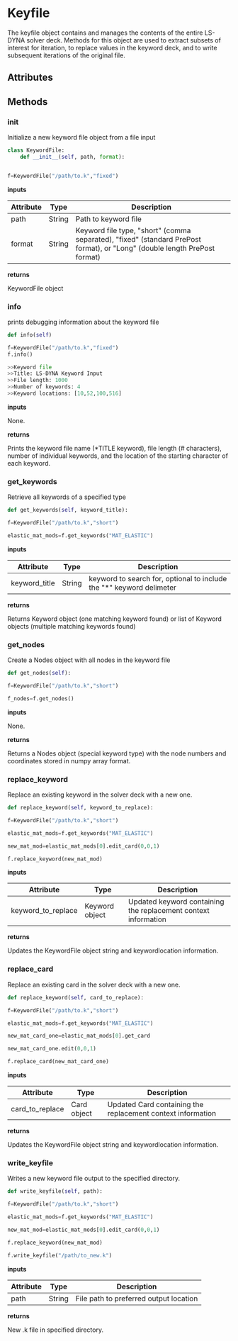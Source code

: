 # Keyfile

The keyfile object contains and manages the contents of the entire LS-DYNA solver deck.  Methods for this object are used to extract subsets of interest for iteration, to replace values in the keyword deck, and to write subsequent iterations of the original file.

## Attributes


## Methods

### __init__

Initialize a new keyword file object from a file input

``` python
class KeywordFile:
    def __init__(self, path, format):


f=KeywordFile("/path/to.k","fixed")

```
__inputs__

| Attribute | Type | Description|
|---------|-------------|-------------|
| path | String | Path to keyword file |
| format | String | Keyword file type, "short" (comma separated), "fixed" (standard PrePost format), or "Long" (double length PrePost format)|

__returns__

KeywordFile object

### __info__

prints debugging information about the keyword file

``` python
def info(self)

f=KeywordFile("/path/to.k","fixed")
f.info()

>>Keyword file
>>Title: LS-DYNA Keyword Input
>>File length: 1000
>>Number of keywords: 4
>>Keyword locations: [10,52,100,516]

```

__inputs__

None.

__returns__

Prints the keyword file name (*TITLE keyword), file length (# characters), number of individual keywords, and the location of the starting character of each keyword.

### __get_keywords__

Retrieve all keywords of a specified type

``` python
def get_keywords(self, keyword_title):

f=KeywordFile("/path/to.k","short")

elastic_mat_mods=f.get_keywords("MAT_ELASTIC")

```

__inputs__

| Attribute | Type | Description|
|---------|-------------|-------------|
| keyword_title | String | keyword to search for, optional to include the "*" keyword delimeter |


__returns__

Returns Keyword object (one matching keyword found) or list of Keyword objects (multiple matching keywords found)

### get_nodes

Create a Nodes object with all nodes in the keyword file

``` python
def get_nodes(self):

f=KeywordFile("/path/to.k","short")

f_nodes=f.get_nodes()

```

__inputs__

None.

__returns__

Returns a Nodes object (special keyword type) with the node numbers and coordinates stored in numpy array format.

### replace_keyword

Replace an existing keyword in the solver deck with a new one.

``` python
def replace_keyword(self, keyword_to_replace):

f=KeywordFile("/path/to.k","short")

elastic_mat_mods=f.get_keywords("MAT_ELASTIC")

new_mat_mod=elastic_mat_mods[0].edit_card(0,0,1)

f.replace_keyword(new_mat_mod)

```

__inputs__

| Attribute | Type | Description|
|---------|-------------|-------------|
| keyword_to_replace | Keyword object | Updated keyword containing the replacement context information |


__returns__

Updates the KeywordFile object string and keywordlocation information.

### replace_card
Replace an existing card in the solver deck with a new one.

``` python
def replace_keyword(self, card_to_replace):

f=KeywordFile("/path/to.k","short")

elastic_mat_mods=f.get_keywords("MAT_ELASTIC")

new_mat_card_one=elastic_mat_mods[0].get_card

new_mat_card_one.edit(0,0,1)

f.replace_card(new_mat_card_one)

```

__inputs__

| Attribute | Type | Description|
|---------|-------------|-------------|
| card_to_replace | Card object | Updated Card containing the replacement context information |


__returns__

Updates the KeywordFile object string and keywordlocation information.


### write_keyfile
Writes a new keyword file output to the specified directory.

``` python
def write_keyfile(self, path):

f=KeywordFile("/path/to.k","short")

elastic_mat_mods=f.get_keywords("MAT_ELASTIC")

new_mat_mod=elastic_mat_mods[0].edit_card(0,0,1)

f.replace_keyword(new_mat_mod)

f.write_keyfile("/path/to_new.k")

```

__inputs__

| Attribute | Type | Description|
|---------|-------------|-------------|
| path | String | File path to preferred output location |


__returns__

New .k file in specified directory.
